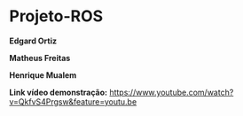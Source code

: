 # Projeto-ROS


**Edgard Ortiz**


**Matheus Freitas**


**Henrique Mualem**


**Link vídeo demonstração:** https://www.youtube.com/watch?v=QkfvS4Prgsw&feature=youtu.be
